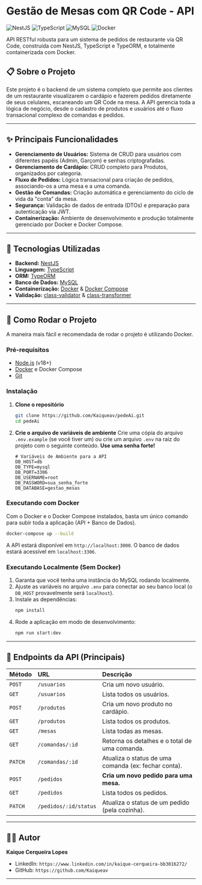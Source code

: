 # Gestão de Mesas com QR Code - API

![NestJS](https://img.shields.io/badge/NestJS-E0234E?style=for-the-badge&logo=nestjs&logoColor=white) ![TypeScript](https://img.shields.io/badge/TypeScript-3178C6?style=for-the-badge&logo=typescript&logoColor=white) ![MySQL](https://img.shields.io/badge/MySQL-4479A1?style=for-the-badge&logo=mysql&logoColor=white) ![Docker](https://img.shields.io/badge/Docker-2496ED?style=for-the-badge&logo=docker&logoColor=white)

API RESTful robusta para um sistema de pedidos de restaurante via QR Code, construída com NestJS, TypeScript e TypeORM, e totalmente containerizada com Docker.

## 📋 Sobre o Projeto

Este projeto é o backend de um sistema completo que permite aos clientes de um restaurante visualizarem o cardápio e fazerem pedidos diretamente de seus celulares, escaneando um QR Code na mesa. A API gerencia toda a lógica de negócio, desde o cadastro de produtos e usuários até o fluxo transacional complexo de comandas e pedidos.

---

## ✨ Principais Funcionalidades

* **Gerenciamento de Usuários:** Sistema de CRUD para usuários com diferentes papéis (Admin, Garçom) e senhas criptografadas.
* **Gerenciamento de Cardápio:** CRUD completo para Produtos, organizados por categoria.
* **Fluxo de Pedidos:** Lógica transacional para criação de pedidos, associando-os a uma mesa e a uma comanda.
* **Gestão de Comandas:** Criação automática e gerenciamento do ciclo de vida da "conta" da mesa.
* **Segurança:** Validação de dados de entrada (DTOs) e preparação para autenticação via JWT.
* **Containerização:** Ambiente de desenvolvimento e produção totalmente gerenciado por Docker e Docker Compose.

---

## 🚀 Tecnologias Utilizadas

* **Backend:** [NestJS](https://nestjs.com/)
* **Linguagem:** [TypeScript](https://www.typescriptlang.org/)
* **ORM:** [TypeORM](https://typeorm.io/)
* **Banco de Dados:** [MySQL](https://www.mysql.com/)
* **Containerização:** [Docker](https://www.docker.com/) & [Docker Compose](https://docs.docker.com/compose/)
* **Validação:** [class-validator](https://github.com/typestack/class-validator) & [class-transformer](https://github.com/typestack/class-transformer)

---

## 🏁 Como Rodar o Projeto

A maneira mais fácil e recomendada de rodar o projeto é utilizando Docker.

### Pré-requisitos

* [Node.js](https://nodejs.org/en/) (v18+)
* [Docker](https://www.docker.com/get-started) e Docker Compose
* [Git](https://git-scm.com/)

### Instalação

1.  **Clone o repositório**
    ```bash
    git clone https://github.com/Kaiqueav/pedeAi.git
    cd pedeAi
    ```

2.  **Crie o arquivo de variáveis de ambiente**
    Crie uma cópia do arquivo `.env.example` (se você tiver um) ou crie um arquivo `.env` na raiz do projeto com o seguinte conteúdo. **Use uma senha forte!**
    ```dotenv
    # Variáveis de Ambiente para a API
    DB_HOST=db
    DB_TYPE=mysql
    DB_PORT=3306
    DB_USERNAME=root
    DB_PASSWORD=sua_senha_forte
    DB_DATABASE=gestao_mesas
    ```

### Executando com Docker

Com o Docker e o Docker Compose instalados, basta um único comando para subir toda a aplicação (API + Banco de Dados).

```bash
docker-compose up --build
```

A API estará disponível em `http://localhost:3000`. O banco de dados estará acessível em `localhost:3306`.

### Executando Localmente (Sem Docker)

1.  Garanta que você tenha uma instância do MySQL rodando localmente.
2.  Ajuste as variáveis no arquivo `.env` para conectar ao seu banco local (o `DB_HOST` provavelmente será `localhost`).
3.  Instale as dependências:
    ```bash
    npm install
    ```
4.  Rode a aplicação em modo de desenvolvimento:
    ```bash
    npm run start:dev
    ```

---

## 📝 Endpoints da API (Principais)

| Método | URL                     | Descrição                                         |
| :----- | :---------------------- | :-------------------------------------------------- |
| `POST` | `/usuarios`             | Cria um novo usuário.                               |
| `GET`  | `/usuarios`             | Lista todos os usuários.                            |
| `POST` | `/produtos`             | Cria um novo produto no cardápio.                   |
| `GET`  | `/produtos`             | Lista todos os produtos.                            |
| `GET`  | `/mesas`                | Lista todas as mesas.                               |
| `GET`  | `/comandas/:id`         | Retorna os detalhes e o total de uma comanda.       |
| `PATCH`| `/comandas/:id`         | Atualiza o status de uma comanda (ex: fechar conta).|
| `POST` | `/pedidos`              | **Cria um novo pedido para uma mesa.** |
| `GET`  | `/pedidos`              | Lista todos os pedidos.                             |
| `PATCH`| `/pedidos/:id/status`   | Atualiza o status de um pedido (pela cozinha).      |

---

## 👨‍💻 Autor

**Kaique Cerqueira Lopes**

* LinkedIn: `https://www.linkedin.com/in/kaique-cerqueira-bb3016272/`
* GitHub: `https://github.com/Kaiqueav`

---

